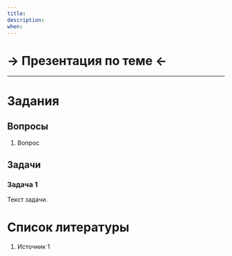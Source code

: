 ```yaml
---
title:
description:
when:
---
```


# &rarr; <a id="goToPresentation" target="_blank">Презентация по теме</a> &larr;

<hr />

# Задания

## Вопросы

1. Вопрос

## Задачи

### Задача 1

Текст задачи.

# Список литературы

1. Источник 1
